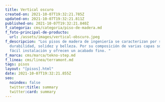 ```yaml
---
title: Vertical oscuro
created-on: 2021-10-07T19:32:21.785Z
updated-on: 2021-10-07T19:32:21.811Z
published-on: 2021-10-07T19:32:21.840Z
f_categoria: cms/categoria/piso-de-madera.md
f_foto-principal-de-producto:
  url: /assets/images/vertical-obscuro.jpeg
f_descripcion: "Los pisos de madera de ingeniería se caracterizan por su
  durabilidad, solidez y belleza. Por su composición de varias capas son de
  fácil instalación y ofrecen un acabado fino. "
f_marca: cms/marca/tekno-step.md
f_linea: cms/linea/terramont.md
tags: pisos
layout: "[pisos].html"
date: 2021-10-07T19:32:21.855Z
seo:
  noindex: false
  twitter:title: summary
  twitter:card: summary
---
```

